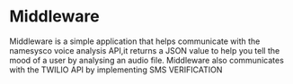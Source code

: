 # Middleware
Middleware is a simple application that helps communicate with the namesysco voice analysis API,it returns a JSON value to help you tell the mood of a user by analysing an audio file. Middleware also communicates with the TWILIO API by implementing SMS VERIFICATION
